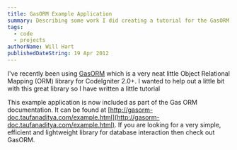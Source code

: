 ```yaml
---
title: GasORM Example Application
summary: Describing some work I did creating a tutorial for the GasORM library
tags:
  - code
  - projects
authorName: Will Hart
publishedDateString: 19 Apr 2012
---
```


I've recently been using [GasORM](https://github.com/toopay/gas-orm) which is a
very neat little Object Relational Mapping (ORM) library for CodeIgniter 2.0+. I
wanted to help out a little bit with this great library so I have written a
little tutorial

This example application is now included as part of the Gas ORM documentation.
It can be found at
[http://gasorm-doc.taufanaditya.com/example.html](http://gasorm-doc.taufanaditya.com/example.html).
If you are looking for a very simple, efficient and lightweight library for
database interaction then check out GasORM.
